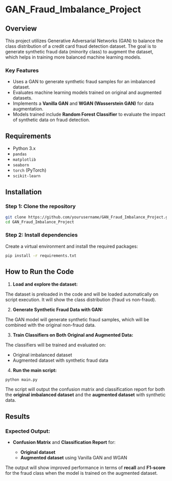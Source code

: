 # GAN_Fraud_Imbalance_Project



## Overview

This project utilizes Generative Adversarial Networks (GAN) to balance the class distribution of a credit card fraud detection dataset. The goal is to generate synthetic fraud data (minority class) to augment the dataset, which helps in training more balanced machine learning models.

### Key Features
- Uses a GAN to generate synthetic fraud samples for an imbalanced dataset.
- Evaluates machine learning models trained on original and augmented datasets.
- Implements a **Vanilla GAN** and **WGAN (Wasserstein GAN)** for data augmentation.
- Models trained include **Random Forest Classifier** to evaluate the impact of synthetic data on fraud detection.

## Requirements

- Python 3.x
- `pandas`
- `matplotlib`
- `seaborn`
- `torch` (PyTorch)
- `scikit-learn`

## Installation

### Step 1: Clone the repository

```bash
git clone https://github.com/yourusername/GAN_Fraud_Imbalance_Project.git
cd GAN_Fraud_Imbalance_Project
````

### Step 2: Install dependencies

Create a virtual environment and install the required packages:

```bash
pip install -r requirements.txt
```

## How to Run the Code

1. **Load and explore the dataset:**

The dataset is preloaded in the code and will be loaded automatically on script execution. It will show the class distribution (fraud vs non-fraud).

2. **Generate Synthetic Fraud Data with GAN:**

The GAN model will generate synthetic fraud samples, which will be combined with the original non-fraud data.

3. **Train Classifiers on Both Original and Augmented Data:**

The classifiers will be trained and evaluated on:

* Original imbalanced dataset
* Augmented dataset with synthetic fraud data

4. **Run the main script:**

```bash
python main.py
```

The script will output the confusion matrix and classification report for both the **original imbalanced dataset** and the **augmented dataset** with synthetic data.

## Results

### Expected Output:

* **Confusion Matrix** and **Classification Report** for:

  * **Original dataset**
  * **Augmented dataset** using Vanilla GAN and WGAN

The output will show improved performance in terms of **recall** and **F1-score** for the fraud class when the model is trained on the augmented dataset.


